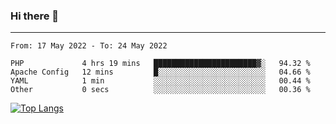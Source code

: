 ### Hi there 👋
---
<!--START_SECTION:waka-->

```text
From: 17 May 2022 - To: 24 May 2022

PHP             4 hrs 19 mins   ███████████████████████▓░   94.32 %
Apache Config   12 mins         █░░░░░░░░░░░░░░░░░░░░░░░░   04.66 %
YAML            1 min           ░░░░░░░░░░░░░░░░░░░░░░░░░   00.44 %
Other           0 secs          ░░░░░░░░░░░░░░░░░░░░░░░░░   00.36 %
```

<!--END_SECTION:waka-->

[![Top Langs](https://github-readme-stats.vercel.app/api/top-langs/?username=HyunAh-iia&layout=compact)](https://github.com/anuraghazra/github-readme-stats)
<!--
**HyunAh-iia/HyunAh-iia** is a ✨ _special_ ✨ repository because its `README.md` (this file) appears on your GitHub profile.

Here are some ideas to get you started:

- 🔭 I’m currently working on ...
- 🌱 I’m currently learning ...
- 👯 I’m looking to collaborate on ...
- 🤔 I’m looking for help with ...
- 💬 Ask me about ...
- 📫 How to reach me: ...
- 😄 Pronouns: ...
- ⚡ Fun fact: ...
-->
